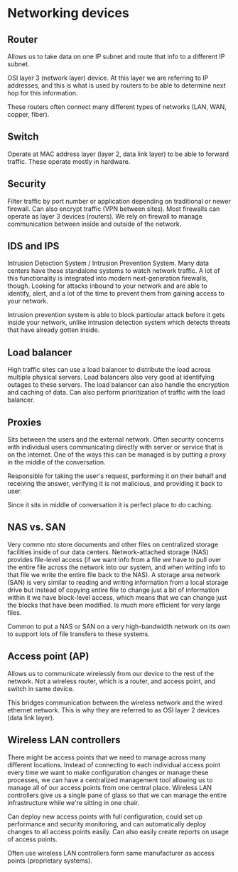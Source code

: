 # Networking devices

## Router

Allows us to take data on one IP subnet and route that info to a different IP subnet.

OSI layer 3 (network layer) device. At this layer we are referring to IP addresses, and this is what is used by routers to be able to determine next hop for this information.

These routers often connect many different types of networks (LAN, WAN, copper, fiber).

## Switch

Operate at MAC address layer (layer 2, data link layer) to be able to forward traffic. These operate mostly in hardware.

## Security

Filter traffic by port number or application depending on traditional or newer firewall. Can also encrypt traffic (VPN between sites). Most firewalls can operate as layer 3 devices (routers). We rely on firewall to manage communication between inside and outside of the network.

## IDS and IPS

Intrusion Detection System / Intrusion Prevention System. Many data centers have these standalone systems to watch network traffic. A lot of this functionality is integrated into modern next-generation firewalls, though. Looking for attacks inbound to your network and are able to identify, alert, and a lot of the time to prevent them from gaining access to your network.

Intrusion prevention system is able to block particular attack before it gets inside your network, unlike intrusion detection system which detects threats that have already gotten inside.

## Load balancer

High traffic sites can use a load balancer to distribute the load across multiple physical servers. Load balancers also very good at identifying outages to these servers. The load balancer can also handle the encryption and caching of data. Can also perform prioritization of traffic with the load balancer.

## Proxies

Sits between the users and the external network. Often security concerns with individual users communicating directly with server or service that is on the internet. One of the ways this can be managed is by putting a proxy in the middle of the conversation.

Responsible for taking the user's request, performing it on their behalf and receiving the answer, verifying it is not malicious, and providing it back to user.

Since it sits in middle of conversation it is perfect place to do caching.

## NAS vs. SAN

Very commo nto store documents and other files on centralized storage facilities inside of our data centers. Network-attached storage (NAS) provides file-level access (if we want info from a file we have to pull over the entire file across the network into our system, and when writing info to that file we write the entire file back to the NAS). A storage area network (SAN) is very similar to reading and writing information from a local storage drive but instead of copying entire file to change just a bit of information within it we have block-level access, which means that we can change just the blocks that have been modified. Is much more efficient for very large files.

Common to put a NAS or SAN on a very high-bandwidth network on its own to support lots of file transfers to these systems.

## Access point (AP)

Allows us to communicate wirelessly from our device to the rest of the network. Not a wireless router, which is a router, and access point, and switch in same device.

This bridges communication between the wireless network and the wired ethernet network. This is why they are referred to as OSI layer 2 devices (data link layer).

## Wireless LAN controllers

There might be access points that we need to manage across many different locations. Instead of connecting to each individual access point every time we want to make configuration changes or manage these processes, we can have a centralized management tool allowing us to manage all of our access points from one central place. Wireless LAN controllers give us a single pane of glass so that we can manage the entire infrastructure while we're sitting in one chair.

Can deploy new access points with full configuration, could set up performance and security monitoring, and can automatically deploy changes to all access points easily. Can also easily create reports on usage of access points.

Often use wireless LAN controllers form same manufacturer as access points (proprietary systems).